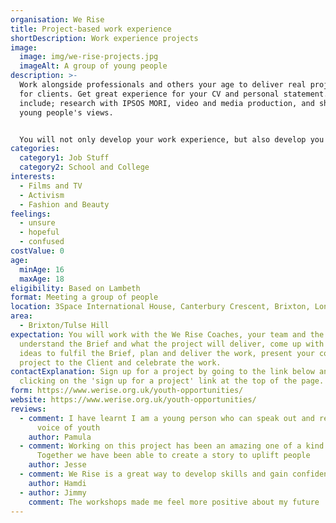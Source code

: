 ```yaml
---
organisation: We Rise
title: Project-based work experience
shortDescription: Work experience projects
image:
  image: img/we-rise-projects.jpg
  imageAlt: A group of young people
description: >-
  Work alongside professionals and others your age to deliver real project-work
  for clients. Get great experience for your CV and personal statement. Project
  include; research with IPSOS MORI, video and media production, and showcasing
  young people's views.


  You will not only develop your work experience, but also develop you confidence, communication and persuasion skills, build professional relationships and make new friends.
categories:
  category1: Job Stuff
  category2: School and College
interests:
  - Films and TV
  - Activism
  - Fashion and Beauty
feelings:
  - unsure
  - hopeful
  - confused
costValue: 0
age:
  minAge: 16
  maxAge: 18
eligibility: Based on Lambeth
format: Meeting a group of people
location: 3Space International House, Canterbury Crescent, Brixton, London SW9 7QD
area:
  - Brixton/Tulse Hill
expectation: You will work with the We Rise Coaches, your team and the client to
  understand the Brief and what the project will deliver, come up with creative
  ideas to fulfil the Brief, plan and deliver the work, present your completed
  project to the Client and celebrate the work.
contactExplanation: Sign up for a project by going to the link below and
  clicking on the 'sign up for a project' link at the top of the page.
form: https://www.werise.org.uk/youth-opportunities/
website: https://www.werise.org.uk/youth-opportunities/
reviews:
  - comment: I have learnt I am a young person who can speak out and represent the
      voice of youth
    author: Pamula
  - comment: Working on this project has been an amazing one of a kind experience!
      Together we have been able to create a story to uplift people
    author: Jesse
  - comment: We Rise is a great way to develop skills and gain confidence
    author: Hamdi
  - author: Jimmy
    comment: The workshops made me feel more positive about my future
---
```

